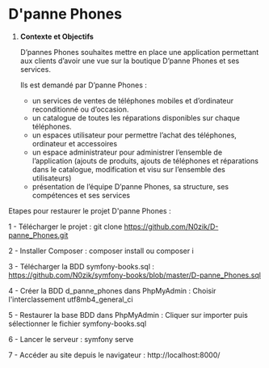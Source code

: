 # D'panne Phones 


1. **Contexte et Objectifs**
    
    D’pannes Phones souhaites mettre en place une application permettant aux clients d’avoir une vue sur la boutique D’panne Phones et ses services.
    
    Ils est demandé par D’panne Phones :
    
    - un services de ventes de téléphones mobiles et d’ordinateur reconditionné ou d’occasion.
    - un catalogue de toutes les réparations disponibles sur chaque téléphones.
    - un espaces utilisateur pour permettre l’achat des téléphones, ordinateur et accessoires
    - un espace administrateur pour administrer l’ensemble de l’application (ajouts de produits, ajouts de téléphones et réparations dans le catalogue, modification et visu sur l’ensemble des utilisateurs)
    - présentation de l’équipe D’panne Phones, sa structure, ses compétences et ses services


Etapes pour restaurer le projet D'panne Phones :

1 - Télécharger le projet : git clone https://github.com/N0zik/D-panne_Phones.git

2 - Installer Composer : composer install ou composer i

3 - Télécharger la BDD symfony-books.sql : https://github.com/N0zik/symfony-books/blob/master/D-panne_Phones.sql

4 - Créer la BDD d_panne_phones dans PhpMyAdmin : Choisir l'interclassement utf8mb4_general_ci

5 - Restaurer la base BDD dans PhpMyAdmin : Cliquer sur importer puis sélectionner le fichier symfony-books.sql

6 - Lancer le serveur : symfony serve

7 - Accéder au site depuis le navigateur : http://localhost:8000/

